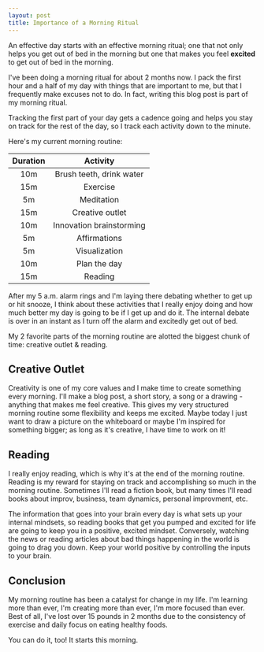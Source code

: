 ```yaml
---
layout: post
title: Importance of a Morning Ritual
---
```


An effective day starts with an effective morning ritual; one that not only helps you get out of bed in the morning but one that makes you feel **excited** to get out of bed in the morning.

I've been doing a morning ritual for about 2 months now.  I pack the first hour and a half of my day with things that are important to me, but that I frequently make excuses not to do.  In fact, writing this blog post is part of my morning ritual.

Tracking the first part of your day gets a cadence going and helps you stay on track for the rest of the day, so I track each activity down to the minute.

Here's my current morning routine:

| Duration | Activity |
|:--------:|:--------:|
| 10m | Brush teeth, drink water |
| 15m | Exercise |
| 5m  | Meditation |
| 15m | Creative outlet |
| 10m | Innovation brainstorming |
| 5m  | Affirmations |
| 5m  | Visualization |
| 10m | Plan the day |
| 15m | Reading |

After my 5 a.m. alarm rings and I'm laying there debating whether to get up or hit snooze, I think about these activities that I really enjoy doing and how much better my day is going to be if I get up and do it.  The internal debate is over in an instant as I turn off the alarm and excitedly get out of bed.

My 2 favorite parts of the morning routine are alotted the biggest chunk of time: creative outlet & reading.

## Creative Outlet

Creativity is one of my core values and I make time to create something every morning.  I'll make a blog post, a short story, a song or a drawing - anything that makes me feel creative.  This gives my very structured morning routine some flexibility and keeps me excited.  Maybe today I just want to draw a picture on the whiteboard or maybe I'm inspired for something bigger; as long as it's creative, I have time to work on it!

## Reading

I really enjoy reading, which is why it's at the end of the morning routine.  Reading is my reward for staying on track and accomplishing so much in the morning routine.  Sometimes I'll read a fiction book, but many times I'll read books about improv, business, team dynamics, personal improvment, etc.

The information that goes into your brain every day is what sets up your internal mindsets, so reading books that get you pumped and excited for life are going to keep you in a positive, excited mindset.  Conversely, watching the news or reading articles about bad things happening in the world is going to drag you down.  Keep your world positive by controlling the inputs to your brain.

## Conclusion

My morning routine has been a catalyst for change in my life.  I'm learning more than ever, I'm creating more than ever, I'm more focused than ever.  Best of all, I've lost over 15 pounds in 2 months due to the consistency of exercise and daily focus on eating healthy foods.

You can do it, too!  It starts this morning.
